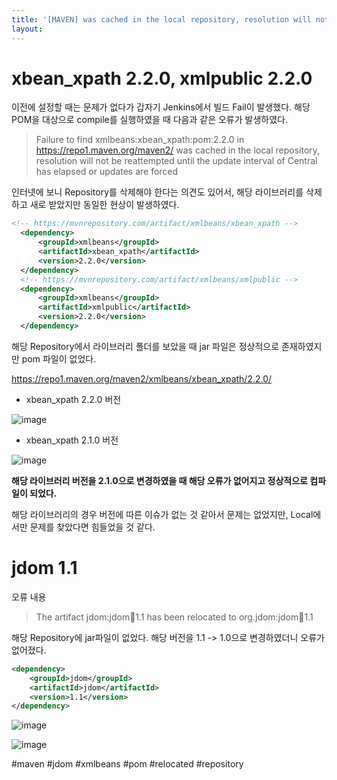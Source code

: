 ```yaml
---
title: '[MAVEN] was cached in the local repository, resolution will not be reattempted until the update interval of Central has elapsed or updates are forced'
layout: 
---
```


# xbean_xpath 2.2.0, xmlpublic 2.2.0

이전에 설정할 때는 문제가 없다가 갑자기 Jenkins에서 빌드 Fail이 발생했다. 
해당 POM을 대상으로 compile를 실행하였을 때 다음과 같은 오류가 발생하였다.

> Failure to find xmlbeans:xbean_xpath:pom:2.2.0 in https://repo1.maven.org/maven2/ was cached in the local repository, resolution will not be reattempted until the update interval of Central has elapsed or updates are forced

인터넷에 보니 Repository를 삭제해야 한다는 의견도 있어서, 해당 라이브러리를 삭제하고 새로 받았지만 동일한 현상이 발생하였다.

```xml
<!-- https://mvnrepository.com/artifact/xmlbeans/xbean_xpath -->
  <dependency>
      <groupId>xmlbeans</groupId>
      <artifactId>xbean_xpath</artifactId>
      <version>2.2.0</version>
  </dependency>
  <!-- https://mvnrepository.com/artifact/xmlbeans/xmlpublic -->
  <dependency>
      <groupId>xmlbeans</groupId>
      <artifactId>xmlpublic</artifactId>
      <version>2.2.0</version>
  </dependency>
```        

해당 Repository에서 라이브러리 폴더를 보았을 때 jar 파일은 정상적으로 존재하였지만 pom 파일이 없었다.

https://repo1.maven.org/maven2/xmlbeans/xbean_xpath/2.2.0/


* xbean_xpath 2.2.0 버전 

![image](https://user-images.githubusercontent.com/1871682/84975215-c72f5980-b15f-11ea-862a-c9a061031927.png)

* xbean_xpath 2.1.0 버전 

![image](https://user-images.githubusercontent.com/1871682/84975281-e6c68200-b15f-11ea-8f63-ac19ee1a7084.png)

**해당 라이브러리 버전을 2.1.0으로 변경하였을 때 해당 오류가 없어지고 정상적으로 컴파일이 되었다.**

해당 라이브러리의 경우 버전에 따른 이슈가 없는 것 같아서 문제는 없었지만, Local에서만 문제를 찾았다면 힘들었을 것 같다.


# jdom 1.1


오류 내용

> The artifact jdom:jdom:jar:1.1 has been relocated to org.jdom:jdom:jar:1.1

해당 Repository에 jar파일이 없었다. 해당 버전을 1.1 -> 1.0으로 변경하였더니 오류가 없어졌다.

```xml
<dependency>
    <groupId>jdom</groupId>
    <artifactId>jdom</artifactId>
    <version>1.1</version>
</dependency>
```

![image](https://user-images.githubusercontent.com/1871682/84975573-c0edad00-b160-11ea-86f5-9394e76d22f6.png)


![image](https://user-images.githubusercontent.com/1871682/84975627-de227b80-b160-11ea-9e4f-7cb1dcac2291.png)

#maven #jdom #xmlbeans #pom #relocated #repository 